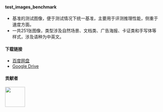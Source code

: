 #### test_images_benchmark
- 基准的测试图像，便于测试情况下统一基准，主要用于评测推理性能，侧重于速度方面。
- 一共251张图像，类型涉及自然场景、文档类、广告海报、卡证类和手写体等样式，涉及语种为中英文。

#### 下载链接
- [百度网盘](https://pan.baidu.com/s/1R4gYtJt2G3ypGkLWGwUCKg?pwd=ceuo)
- [Google Drive](https://drive.google.com/drive/folders/1IIOCcUXdWa43Tfpsiy6UQJmPsZLnmgFh?usp=sharing)

#### 贡献者
<p align="left">
    <a href="https://github.com/zhsunlight"><img src="https://avatars.githubusercontent.com/u/56898908?v=4" width=65 height=65></a>
</p>